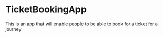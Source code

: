 # TicketBookingApp
This is an app that will enable people to be able to book for a ticket for a journey
